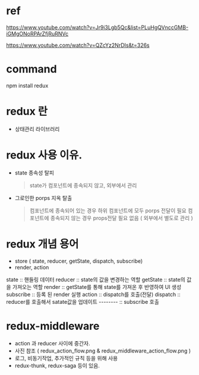 # ref

https://www.youtube.com/watch?v=Jr9i3Lgb5Qc&list=PLuHgQVnccGMB-iGMgONoRPArZfjRuRNVc

https://www.youtube.com/watch?v=QZcYz2NrDIs&t=326s

# command

npm install redux

# redux 란

- 상태관리 라이브러리

# redux 사용 이유.

- state 종속성 탈피
  > state가 컴포넌트에 종속되지 않고, 외부에서 관리
- 그로인한 porps 지옥 탈출
  > 컴포넌트에 종속되어 있는 경우 하위 컴포넌트에 모두 porps 전달이 필요
  > 컴포넌트에 종속되지 않는 경우 props전달 필요 없음 ( 외부에서 별도로 관리 )

# redux 개념 용어

- store ( state, reducer, getState, dispatch, subscribe)
- render, action

state :: 핸들링 데이터
reducer :: state의 값을 변경하는 역할
getState :: state의 값을 가져오는 역할
render :: getState를 통해 state를 가져온 후 반영하여 UI 생성
subscribe :: 등록 된 render 실행
action :: dispatch를 호출(전달)
dispatch :: reducer를 호출해서 satate값을 업데이트
-------- :: subscribe 호출

# redux-middleware

- action 과 reducer 사이에 중간자.
- 사진 참조 ( redux_action_flow.png & redux_middleware_action_flow.png )
- 로그, 비동기작업, 추가적인 규칙 등을 위해 사용
- redux-thunk, redux-saga 등이 있음.

